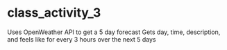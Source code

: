 # class_activity_3
Uses OpenWeather API to get a 5 day forecast 
Gets day, time, description, and feels like for every 3 hours over the next 5 days
